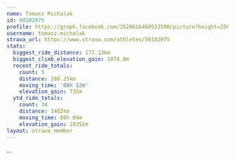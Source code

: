 ```yaml
---
name: Tomasz Michalak
id: 50102075
profile: https://graph.facebook.com/3528616460513590/picture?height=256&width=256
username: tomasz-michalak
strava_url: https://www.strava.com/athletes/50102075
stats:
  biggest_ride_distance: 177.13km
  biggest_climb_elevation_gain: 1074.8m
  recent_ride_totals:
    count: 5
    distance: 180.25km
    moving_time: '08h 12m'
    elevation_gain: 735m
  ytd_ride_totals:
    count: 34
    distance: 1402km
    moving_time: 66h 04m
    elevation_gain: 10352m
layout: strava_member
--- 
```

...
